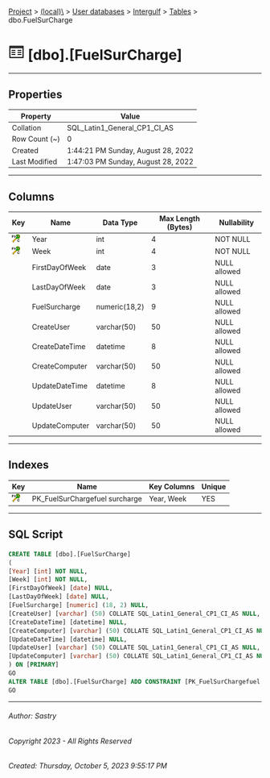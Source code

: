 #### 

[Project](../../../../index.md) > [(local)\\](../../../index.md) > [User databases](../../index.md) > [Intergulf](../index.md) > [Tables](Tables.md) > dbo.FuelSurCharge

# ![Tables](../../../../Images/Table32.png) [dbo].[FuelSurCharge]

---

## <a name="#properties"></a>Properties

| Property | Value |
|---|---|
| Collation | SQL_Latin1_General_CP1_CI_AS |
| Row Count (~) | 0 |
| Created | 1:44:21 PM Sunday, August 28, 2022 |
| Last Modified | 1:47:03 PM Sunday, August 28, 2022 |


---

## <a name="#columns"></a>Columns

| Key | Name | Data Type | Max Length (Bytes) | Nullability |
|---|---|---|---|---|
| [![Cluster Primary Key PK_FuelSurChargefuel surcharge: Year\Week](../../../../Images/pkcluster.png)](#indexes) | Year | int | 4 | NOT NULL |
| [![Cluster Primary Key PK_FuelSurChargefuel surcharge: Year\Week](../../../../Images/pkcluster.png)](#indexes) | Week | int | 4 | NOT NULL |
|  | FirstDayOfWeek | date | 3 | NULL allowed |
|  | LastDayOfWeek | date | 3 | NULL allowed |
|  | FuelSurcharge | numeric(18,2) | 9 | NULL allowed |
|  | CreateUser | varchar(50) | 50 | NULL allowed |
|  | CreateDateTime | datetime | 8 | NULL allowed |
|  | CreateComputer | varchar(50) | 50 | NULL allowed |
|  | UpdateDateTime | datetime | 8 | NULL allowed |
|  | UpdateUser | varchar(50) | 50 | NULL allowed |
|  | UpdateComputer | varchar(50) | 50 | NULL allowed |


---

## <a name="#indexes"></a>Indexes

| Key | Name | Key Columns | Unique |
|---|---|---|---|
| [![Cluster Primary Key PK_FuelSurChargefuel surcharge: Year\Week](../../../../Images/pkcluster.png)](#indexes) | PK_FuelSurChargefuel surcharge | Year, Week | YES |


---

## <a name="#sqlscript"></a>SQL Script

```sql
CREATE TABLE [dbo].[FuelSurCharge]
(
[Year] [int] NOT NULL,
[Week] [int] NOT NULL,
[FirstDayOfWeek] [date] NULL,
[LastDayOfWeek] [date] NULL,
[FuelSurcharge] [numeric] (18, 2) NULL,
[CreateUser] [varchar] (50) COLLATE SQL_Latin1_General_CP1_CI_AS NULL,
[CreateDateTime] [datetime] NULL,
[CreateComputer] [varchar] (50) COLLATE SQL_Latin1_General_CP1_CI_AS NULL,
[UpdateDateTime] [datetime] NULL,
[UpdateUser] [varchar] (50) COLLATE SQL_Latin1_General_CP1_CI_AS NULL,
[UpdateComputer] [varchar] (50) COLLATE SQL_Latin1_General_CP1_CI_AS NULL
) ON [PRIMARY]
GO
ALTER TABLE [dbo].[FuelSurCharge] ADD CONSTRAINT [PK_FuelSurChargefuel surcharge] PRIMARY KEY CLUSTERED ([Year], [Week]) ON [PRIMARY]
GO

```


---

###### Author:  Sastry

###### Copyright 2023 - All Rights Reserved

###### Created: Thursday, October 5, 2023 9:55:17 PM

